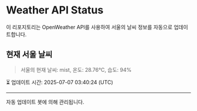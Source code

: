 
# Weather API Status

이 리포지토리는 OpenWeather API를 사용하여 서울의 날씨 정보를 자동으로 업데이트합니다.

## 현재 서울 날씨
> 서울의 현재 날씨: mist, 온도: 28.76°C, 습도: 94%

⏳ 업데이트 시간: 2025-07-07 03:40:24 (UTC)

---
자동 업데이트 봇에 의해 관리됩니다.
